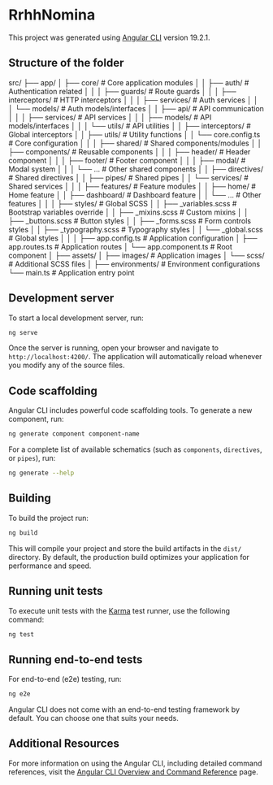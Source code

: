 # RrhhNomina

This project was generated using [Angular CLI](https://github.com/angular/angular-cli) version 19.2.1.

## Structure of the folder

src/
├── app/
│   ├── core/                  # Core application modules
│   │   ├── auth/              # Authentication related
│   │   │   ├── guards/        # Route guards
│   │   │   ├── interceptors/  # HTTP interceptors
│   │   │   ├── services/      # Auth services
│   │   │   └── models/        # Auth models/interfaces
│   │   ├── api/               # API communication
│   │   │   ├── services/      # API services
│   │   │   ├── models/        # API models/interfaces
│   │   │   └── utils/        # API utilities
│   │   ├── interceptors/      # Global interceptors
│   │   ├── utils/             # Utility functions
│   │   └── core.config.ts     # Core configuration
│   │
│   ├── shared/                # Shared components/modules
│   │   ├── components/        # Reusable components
│   │   │   ├── header/        # Header component
│   │   │   ├── footer/        # Footer component
│   │   │   ├── modal/         # Modal system
│   │   │   └── ...            # Other shared components
│   │   ├── directives/        # Shared directives
│   │   ├── pipes/             # Shared pipes
│   │   └── services/         # Shared services
│   │
│   ├── features/              # Feature modules
│   │   ├── home/              # Home feature
│   │   ├── dashboard/         # Dashboard feature
│   │   └── ...               # Other features
│   │
│   ├── styles/                # Global SCSS
│   │   ├── _variables.scss    # Bootstrap variables override
│   │   ├── _mixins.scss       # Custom mixins
│   │   ├── _buttons.scss      # Button styles
│   │   ├── _forms.scss        # Form controls styles
│   │   ├── _typography.scss   # Typography styles
│   │   └── _global.scss       # Global styles
│   │
│   ├── app.config.ts          # Application configuration
│   ├── app.routes.ts          # Application routes
│   └── app.component.ts       # Root component
│
├── assets/
│   ├── images/                # Application images
│   └── scss/                  # Additional SCSS files
│
├── environments/              # Environment configurations
└── main.ts                    # Application entry point




## Development server

To start a local development server, run:

```bash
ng serve
```

Once the server is running, open your browser and navigate to `http://localhost:4200/`. The application will automatically reload whenever you modify any of the source files.

## Code scaffolding

Angular CLI includes powerful code scaffolding tools. To generate a new component, run:

```bash
ng generate component component-name
```

For a complete list of available schematics (such as `components`, `directives`, or `pipes`), run:

```bash
ng generate --help
```

## Building

To build the project run:

```bash
ng build
```

This will compile your project and store the build artifacts in the `dist/` directory. By default, the production build optimizes your application for performance and speed.

## Running unit tests

To execute unit tests with the [Karma](https://karma-runner.github.io) test runner, use the following command:

```bash
ng test
```

## Running end-to-end tests

For end-to-end (e2e) testing, run:

```bash
ng e2e
```

Angular CLI does not come with an end-to-end testing framework by default. You can choose one that suits your needs.

## Additional Resources

For more information on using the Angular CLI, including detailed command references, visit the [Angular CLI Overview and Command Reference](https://angular.dev/tools/cli) page.
